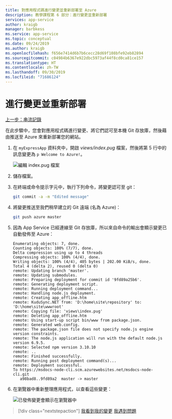 ```yaml
---
title: 對應用程式碼進行變更並重新部署至 Azure
description: 教學課程第 6 部分：進行變更並重新部署
services: app-service
author: kraigb
manager: barbkess
ms.service: app-service
ms.topic: conceptual
ms.date: 09/24/2019
ms.author: kraigb
ms.openlocfilehash: f656e7414d6b7b6cecc28d69f108bfe92eb82894
ms.sourcegitcommit: c04984b6367e922dbc5973af44f8cd0ca81ce157
ms.translationtype: HT
ms.contentlocale: zh-TW
ms.lasthandoff: 09/30/2019
ms.locfileid: "71686124"
---
```

# <a name="make-changes-and-redeploy"></a>進行變更並重新部署

[上一步：串流記錄](tutorial-vscode-azure-cli-node-05.md)

在此步驟中，您會對應用程式碼進行變更、將它們認可至本機 Git 存放庫，然後藉由推送至 Azure 來重新部署您的網站。

1. 在 `myExpressApp` 資料夾中，開啟 *views/index.pug* 檔案，然後將第 5 行中的訊息變更為 `p Welcome to Azure!`。

    ![編輯 index.pug 檔案](media/azure-cli/editpugfile.png)

1. 儲存檔案。

1. 在終端或命令提示字元中，執行下列命令，將變更認可至 git：

    ```bash
    git commit -a -m "Edited message"
    ```

1. 將變更推送至我們稍早建立的 Git 遠端 (名為 Azure)：

    ```bash
    git push azure master
    ```

1. 因為 App Service 已經連線至 Git 存放庫，所以來自命令的輸出會顯示變更已自動發佈至 Azure： 

    ```output
    Enumerating objects: 7, done.
    Counting objects: 100% (7/7), done.
    Delta compression using up to 4 threads
    Compressing objects: 100% (4/4), done.
    Writing objects: 100% (4/4), 405 bytes | 202.00 KiB/s, done.
    Total 4 (delta 2), reused 0 (delta 0)
    remote: Updating branch 'master'.
    remote: Updating submodules.
    remote: Preparing deployment for commit id '9fd89a25b6'.
    remote: Generating deployment script.
    remote: Running deployment command...
    remote: Handling node.js deployment.
    remote: Creating app_offline.htm
    remote: KuduSync.NET from: 'D:\home\site\repository' to: 'D:\home\site\wwwroot'
    remote: Copying file: 'views\index.pug'
    remote: Deleting app_offline.htm
    remote: Using start-up script bin/www from package.json.
    remote: Generated web.config.
    remote: The package.json file does not specify node.js engine version constraints.
    remote: The node.js application will run with the default node.js version 6.9.5.
    remote: Selected npm version 3.10.10
    remote: ..
    remote: Finished successfully.
    remote: Running post deployment command(s)...
    remote: Deployment successful.
    To https://msdocs-node-cli.scm.azurewebsites.net/msdocs-node-cli.git
       a98bad8..9fd89a2  master -> master
    ```

1. 在瀏覽器中重新整理應用程式，以查看這些變更：

    ![已發佈變更會顯示在瀏覽器中](media/azure-cli/remote-app-changes.png)

> [!div class="nextstepaction"]
> [我看到我的變更](tutorial-vscode-azure-cli-node-07.md) [我遇到問題](https://www.research.net/r/PWZWZ52?tutorial=node-deployment&step=publishing-changes)
